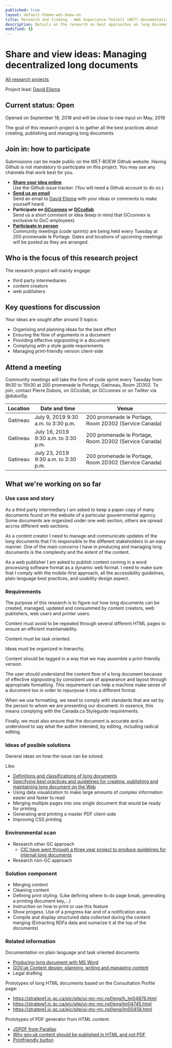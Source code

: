 ```yaml
---
published: true
layout: default-theme-wet-boew-en
title: Research and finding - Web Experience Toolkit (WET) documentation
description: Details on the research on best approaches on long documents
modified: {}
---
```


# Share and view ideas: Managing decentralized long documents
[All research projects](../../research-en.html)

Project lead: [David Elisma](mailto:david.elisma@canada.ca?subject=Long%20document%20research%20project)

## Current status: Open
Opened on September 18, 2018 and will be close to new input on May, 2019

The goal of this research project is to gather all the best practices about creating, publishing and managing long documents

## Join in: how to participate
Submissions can be made public on the WET-BOEW Github website. Having Github is not mandatory to participate on this project. You may use any channels that work best for you.

*   **[Share your idea online](https://github.com/delisma/wet-boew-documentation/issues/new)**  
    Use the Github issue tracker. (You will need a Github account to do so.)
*   **[Send us an email](mailto:david.elisma@canada.ca?subject=Long%20document%20research%20project)**  
    Send an email to [David Elisma](mailto:david.elisma@canada.ca?subject=Long%20document%20research%20project) with your ideas or comments to make yourself heard.
*   **Participate on [GCconnex](https://gcconnex.gc.ca/) or [GCcollab](https://gccollab.ca/groups/profile/199780/encollaborating-on-the-web-experience-toolkitfr)**  
    Send us a short comment or idea (keep in mind that GCconnex is exclusive to GoC employees)
*   **[Participate in person](http://wet-boew.github.io/wet-boew/docs/start-en.html#wet-boew-code-sprint)**  
    Community meetings (code sprints) are being held every Tuesday at 200 promenade le Portage. Dates and locations of upcoming meetings will be posted as they are arranged.

## Who is the focus of this research project
The research project will mainly engage:
* third party intermediaries
* content creators
* web publishers

## Key questions for discussion
Your ideas are sought after around 5 topics:
* Organising and planning ideas for the best effect
* Ensuring the flow of arguments in a document
* Providing effective signposting in a document
* Complying with a style guide requirements
* Managing print-friendly version client-side

## Attend a meeting
Community meetings will take the form of code sprint every Tuesday from 9h30 to 15h30 at 200 promenade le Portage, Gatineau, Room 2D302. To join, contact Pierre Dubois, on GCcollab, on GCconnex or on Twitter via @duboi5p.

<table class="table table-bordered">
    <thead>
        <tr>
            <th>Location</th>
            <th>Date and time</th>
            <th>Venue</th>
        </tr>
    </thead>
    <tbody>
        <tr>
            <td>Gatineau</td>
            <td>July 9, 2019 9:30 a.m. to 3:30 p.m.</td>
            <td>200 promenade le Portage, Room 2D302 (Service Canada)</td>
        </tr>
        <tr>
            <td>Gatineau</td>
            <td>July 16, 2019 9:30 a.m. to 3:30 p.m.</td>
            <td>200 promenade le Portage, Room 2D302 (Service Canada)</td>
        </tr>
        <tr>
            <td>Gatineau</td>
            <td>July 23, 2019 9:30 a.m. to 3:30 p.m.</td>
            <td>200 promenade le Portage, Room 2D302 (Service Canada)</td>
        </tr>
    </tbody>
</table>

## What we're working on so far
### Use case and story

As a third party intermediary I am asked to keep a paper copy of many documents found on the website of a particular gouvernmental agency. Some documents are organized under one web section, others are spread accros different web sections.

As a content creator I need to manage and communicate updates of the long documents that I'm responsible to the different stakeholders in an easy manner. One of the main concerns I have in producing and managing long documents is the complexity and the extent of the content.

As a web publisher I am asked to publish content coming in a word processing software format as a dynamic web format. I need to make sure that I comply with the mobile-first approach, all the accessibility guidelines, plain language best practices, and usability design aspect.

### Requirements

The purpose of this research is to figure out how long documents can be created, managed, updated and consummed by content creators, web publishers, web users and printer users.

Content must avoid to be repeated through several different HTML pages to ensure an efficient maintainability.

Content must be task oriented.

Ideas must be organized in hierarchy.

Content should be tagged in a way that we may assemble a print-friendly version.

The user should understand the content flow of a long document because of effective signposting by consistent use of appearance and layout through appropriate formatting. This requirement can help a machine make sense of a ducoment too in order to repurpose it into a different format.

When we use formatting, we need to comply with standards that are set by the person to whom we are presenting our document. In essence, this means complying with the Canada.ca Styleguide requirements.

Finally, we must also ensure that the document is accurate and is understood to say what the author intended, by editing, including radical editing.

### Ideas of posible solutions

General ideas on how the issue can be solved.

Like:
* [Definitions and classifications of long documents](2018-assets/2018-12-long-documents/2018-12-long-document-classes.html)
* [Specifying best practices and guidelines for creating, publishing and maintaining long document on the Web](2018-assets/2018-12-long-documents/2018-12-long-document-profile-page.html)
* Using data visualization to make large amounts of complex information easier and faster to read
* Merging multiple pages into one single document that would be ready for printing.
* Generating and printing a master PDF client-side
* Improving CSS printing

### Environmental scan

* Research other GC approach
  * [CIC have went through a three year project to produce guidelines for internal long documents](https://test.canada.ca/citizenship-test-lite/scenarioA/immigration-refugees-citizenship/services/canadian-citizenship/become-canadian-citizen/citizenship-test/study-guide.html)
* Research non-GC approach

### Solution component

* Merging content
* Cleaning content
* Defining print styling. (Like defining where to do page break, generating a printing document key,...)
* Instruction on how to print or use this feature
* Show progess. Use of a progress bar and of a notification area.
* Compile and display structured data collected during the content merging (Extracting RDFa data and sumarize it at the top of the documents)

### Related information
Documentation on plain language and task oriented documents
* [Producing long document with MS Word](https://www.le.ac.uk/oerresources/psychology/largedocs/page_01.htm)
* [GOV.uk Content design: planning, writing and managing content](https://www.gov.uk/guidance/content-design)
* Legal drafting

Prototypes of long HTML documents based on the Consultation Profile page:
* https://stratpre1.ic.gc.ca/eic/site/ui-mc-mc.nsf/eng/h_lm04876.html
* https://stratpre1.ic.gc.ca/eic/site/ui-mc-mc.nsf/eng/lm04745.html
* https://stratpre1.ic.gc.ca/eic/site/ui-mc-mc.nsf/eng/lm00458.html

Prototypes of PDF generator from HTML content:
* [JSPDF from Parallax](https://parall.ax/products/jspdf)
* [Why gov.uk content should be published in HTML and not PDF](https://gds.blog.gov.uk/2018/07/16/why-gov-uk-content-should-be-published-in-html-and-not-pdf/)
* [Printfriendly button](https://www.printfriendly.com/button)
